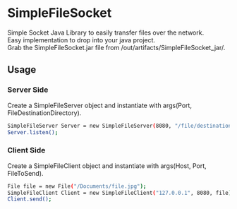 # SimpleFileSocket
Simple Socket Java Library to easily transfer files over the network.\
Easy implementation to drop into your java project.\
Grab the SimpleFileSocket.jar file from /out/artifacts/SimpleFileSocket_jar/.


## Usage
### Server Side
Create a SimpleFileServer object and instantiate with args(Port, FileDestinationDirectory).
```bash
SimpleFileServer Server = new SimpleFileServer(8080, "/file/destination/directory");
Server.listen();
```
### Client Side
Create a SimpleFileClient object and instantiate with args(Host, Port, FileToSend).
```bash
File file = new File("/Documents/file.jpg");
SimpleFileClient Client = new SimpleFileClient("127.0.0.1", 8080, file);
Client.send();
```
